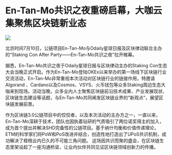 # En-Tan-Mo共识之夜重磅启幕，大咖云集聚焦区块链新业态


![](./md_image/news-pic26-1.jpg)

北京时间7月10日，公链项目En-Tan-Mo与Odaily星球日报及区块律动联合主办的“Staking Con After Party——En-Tan-Mo共识之夜”拉开帷幕。

据悉，En-Tan-Mo共识之夜于Odaily星球日报与区块律动主办的Staking Con生态大会当晚正式开启。作为En-Tan-Mo登陆OKEx以来举办的第一场线下区块链行业交流活动，En-Tan-Mo非常重视本次活动对区块链行业的链接作用，特邀请Algorand 、Cardano以及Cosmos、VSYS、火币钱包等众多Staking周边生态大咖来到现场。活动当晚，众多业内人士聚焦区块链前沿技术成果、产业发展现状、区块链生态建设等话题，与En-Tan-Mo共同阐发区块链业界的“新观点”，展望区块链发展前景。

作为区块链3.0公链项目中的佼佼者，以及本次活动的主办方之一，一直以来，En-Tan-Mo深耕于技术，团队也因执着钻研的气质吸引了两位诺奖得主的加入，成为首个提出并解决SHD完备性的公链项目。基于纳什均衡和价值传递理论，ETM的科学家们将PoW和PoS改进并结合，创造性地打造出了UPoS共识机制，成功解决了桎梏业内已久的不可能三角问题。
这场因共识而聚的盛会，在区块链生态里架设起了一座沟通桥梁，让业内伙伴共同见证区块链领域创新力的传播。


